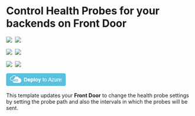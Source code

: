 # Control Health Probes for your backends on Front Door

<IMG SRC="https://azurequickstartsservice.blob.core.windows.net/badges/201-front-door-health-probes/PublicLastTestDate.svg" />&nbsp;
<IMG SRC="https://azurequickstartsservice.blob.core.windows.net/badges/201-front-door-health-probes/PublicDeployment.svg" />&nbsp;

<IMG SRC="https://azurequickstartsservice.blob.core.windows.net/badges/201-front-door-health-probes/FairfaxLastTestDate.svg" />&nbsp;
<IMG SRC="https://azurequickstartsservice.blob.core.windows.net/badges/201-front-door-health-probes/FairfaxDeployment.svg" />&nbsp;

<IMG SRC="https://azurequickstartsservice.blob.core.windows.net/badges/201-front-door-health-probes/BestPracticeResult.svg" />&nbsp;
<IMG SRC="https://azurequickstartsservice.blob.core.windows.net/badges/201-front-door-health-probes/CredScanResult.svg" />&nbsp;

<a href="https://portal.azure.com/#create/Microsoft.Template/uri/https%3A%2F%2Fraw.githubusercontent.com%2FAzure%2Fazure-quickstart-templates%2Fmaster%2F201-front-door-health-probes%2Fazuredeploy.json" target="_blank">
    <img src="https://raw.githubusercontent.com/Azure/azure-quickstart-templates/master/1-CONTRIBUTION-GUIDE/images/deploytoazure.png"/>
</a>

This template updates your **Front Door** to change the health probe settings by setting the probe path and also the intervals in which the probes will be sent.


